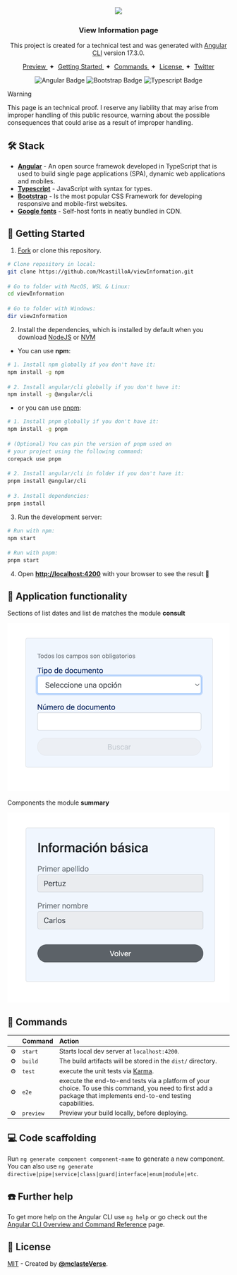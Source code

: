 <div align="center">
<img src="src/favicon.ico" height="50px" width="auto" /> 

### View Information page
This project is created for a technical test and was generated with [Angular CLI](https://github.com/angular/angular-cli) version 17.3.0.
</div>

<div align="center">
    <a href="#" target="_blank">
        Preview
    </a>
    <span>&nbsp;✦&nbsp;</span>
    <a href="#-getting-started">
        Getting Started
    </a>
    <span>&nbsp;✦&nbsp;</span>
    <a href="#-commands">
        Commands
    </a>
    <span>&nbsp;✦&nbsp;</span>
    <a href="#-license">
        License
    </a>
    <span>&nbsp;✦&nbsp;</span>
    <a href="https://twitter.com/MiguelA66750525" target="_blank">
        Twitter
    </a>
</div>

<p></p>

<div align="center">

![Angular Badge](https://img.shields.io/badge/Angular-c3002f?logo=angular&logoColor=fff&style=flat) 
![Bootstrap Badge](https://img.shields.io/badge/Bootstrap-7952b3?logo=bootstrap&logoColor=fff&style=flat)
![Typescript Badge](https://img.shields.io/badge/TypeScript-3178c6?logo=typescript&logoColor=fff&style=flat)

</div>

> [!WARNING]
> This page is an technical proof. I reserve any liability that may arise from improper handling of this public resource, warning about the possible consequences that could arise as a result of improper handling.

## 🛠️ Stack

- [**Angular**](https://angular.io/) - An open source framewok developed in TypeScript that is used to build single page applications (SPA), dynamic web applications and mobiles.
- [**Typescript**](https://www.typescriptlang.org/) - JavaScript with syntax for types.
- [**Bootstrap**](https://getbootstrap.com/docs/4.6/getting-started/introduction/) - Is the most popular CSS Framework for developing responsive and mobile-first websites.
- [**Google fonts**](https://fonts.google.com/) - Self-host fonts in neatly bundled in CDN.

## 🚀 Getting Started

1. [Fork](https://github.com/McastilloA/viewInformation/fork) or clone this repository.

```bash
# Clone repository in local:
git clone https://github.com/McastilloA/viewInformation.git

# Go to folder with MacOS, WSL & Linux:
cd viewInformation

# Go to folder with Windows:
dir viewInformation
```

2. Install the dependencies, which is installed by default when you download [NodeJS](https://nodejs.org/en) or [NVM](https://github.com/nvm-sh/nvm)

- You can use **npm**:


<!-- ```bash
# Install bun for MacOS, WSL & Linux:
curl -fsSL https://bun.sh/install | bash

# Install bun for Windows:
powershell -c "iwr bun.sh/install.ps1|iex"

# Install with bun:
bun install
``` -->


```bash
# 1. Install npm globally if you don't have it:
npm install -g npm

# 2. Install angular/cli globally if you don't have it:
npm install -g @angular/cli
```

- or you can use [pnpm](https://pnpm.io):

```bash
# 1. Install pnpm globally if you don't have it:
npm install -g pnpm

# (Optional) You can pin the version of pnpm used on 
# your project using the following command:
corepack use pnpm

# 2. Install angular/cli in folder if you don't have it:
pnpm install @angular/cli

# 3. Install dependencies:
pnpm install
```

3. Run the development server:

```bash
# Run with npm:
npm start

# Run with pnpm:
pnpm start
```

4. Open [**http://localhost:4200**](http://localhost:4200/) with your browser to see the result 🚀

<!-- ### 🤝 Contributing
<a href="https://github.com/McastilloA/sportsBetting/graphs/contributors">
  <img src="https://contrib.rocks/image?repo=midudev/esland-web" />
</a> -->


## 🤩 Application functionality 

Sections of list dates and list de matches the module **consult** 

![Image programming](src/assets/resourses/image.png)

Components the module **summary** 


![Image home](src/assets/resourses/image-1.png)


## 🫡 Commands

|     | Command          | Action                                        |
| :-- | :--------------- | :-------------------------------------------- |
| ⚙️ | `start` | Starts local dev server at `localhost:4200`.  |
| ⚙️ | `build` | The build artifacts will be stored in the `dist/` directory. |
| ⚙️ | `test` | execute the unit tests via [Karma](https://karma-runner.github.io). |
| ⚙️ | `e2e` | execute the end-to-end tests via a platform of your choice. To use this command, you need to first add a package that implements end-to-end testing capabilities. |
| ⚙️ | `preview` | Preview your build locally, before deploying. |


## 💻 Code scaffolding

Run `ng generate component component-name` to generate a new component. You can also use `ng generate directive|pipe|service|class|guard|interface|enum|module|etc`.


## ☎️ Further help

To get more help on the Angular CLI use `ng help` or go check out the [Angular CLI Overview and Command Reference](https://angular.io/cli) page.



## 🔑 License

[MIT](#) - Created by [**@mclasteVerse**](https://github.com/McastilloA).

